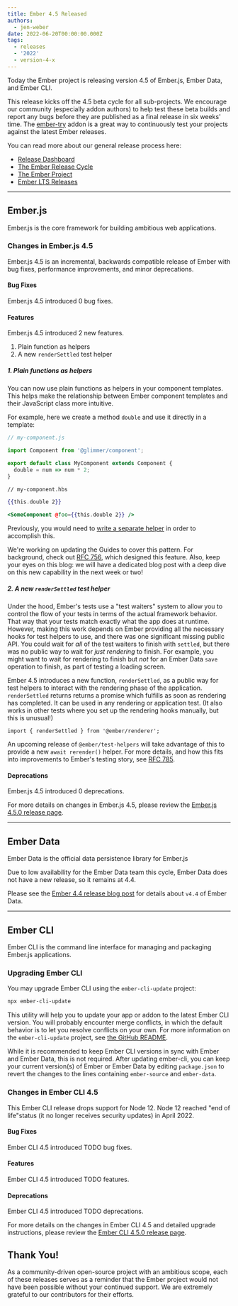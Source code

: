 ```yaml
---
title: Ember 4.5 Released
authors:
  - jen-weber
date: 2022-06-20T00:00:00.000Z
tags:
  - releases
  - '2022'
  - version-4-x
---
```


Today the Ember project is releasing version 4.5 of Ember.js, Ember Data, and Ember CLI.

This release kicks off the 4.5 beta cycle for all sub-projects. We encourage our community (especially addon authors) to help test these beta builds and report any bugs before they are published as a final release in six weeks' time. The [ember-try](https://github.com/ember-cli/ember-try) addon is a great way to continuously test your projects against the latest Ember releases.

You can read more about our general release process here:

- [Release Dashboard](http://emberjs.com/releases/)
- [The Ember Release Cycle](https://blog.emberjs.com/new-ember-release-process/)
- [The Ember Project](https://blog.emberjs.com/ember-project-at-2-0/)
- [Ember LTS Releases](https://blog.emberjs.com/announcing-embers-first-lts/)

---

## Ember.js

Ember.js is the core framework for building ambitious web applications.

### Changes in Ember.js 4.5

Ember.js 4.5 is an incremental, backwards compatible release of Ember with bug fixes, performance improvements, and minor deprecations.

#### Bug Fixes

Ember.js 4.5 introduced 0 bug fixes.

#### Features

Ember.js 4.5 introduced 2 new features.

1. Plain function as helpers
2. A new `renderSettled` test helper

##### 1. Plain functions as helpers

You can now use plain functions as helpers in your component templates. This helps make the relationship between Ember component templates and their JavaScript class more intuitive.

For example, here we create a method `double` and use it directly in a template:

```js
// my-component.js

import Component from '@glimmer/component';

export default class MyComponent extends Component {
  double = num => num * 2;
}
```

```hbs
// my-component.hbs

{{this.double 2}}

<SomeComponent @foo={{this.double 2}} />
```

Previously, you would need to [write a separate helper](https://guides.emberjs.com/release/components/helper-functions/#toc_writing-a-helper-function) in order to accomplish this.

We're working on updating the Guides to cover this pattern.
For background, check out [RFC 756](https://rfcs.emberjs.com/id/0756-helper-default-manager), which designed this feature.
Also, keep your eyes on this blog: we will have a dedicated blog post with a deep dive on this new capability in the next week or two!

##### 2. A new `renderSettled` test helper

Under the hood, Ember's tests use a "test waiters" system to allow you to control the flow of your tests in terms of the actual framework behavior.
That way that your tests match exactly what the app does at runtime.
However, making this work depends on Ember providing all the necessary hooks for test helpers to use, and there was one significant missing public API.
You could wait for *all* of the test waiters to finish with `settled`, but there was no public way to wait for *just rendering* to finish.
For example, you might want to wait for rendering to finish but *not* for an Ember Data `save` operation to finish, as part of testing a loading screen.

Ember 4.5 introduces a new function, `renderSettled`, as a public way for test helpers to interact with the rendering phase of the application.
`renderSettled` returns returns a promise which fulfills as soon as rendering has completed.
It can be used in any rendering or application test.
(It also works in other tests where you set up the rendering hooks manually, but this is unusual!)

```
import { renderSettled } from '@ember/renderer';
```

An upcoming release of `@ember/test-helpers` will take advantage of this to provide a new `await rerender()` helper.
For more details, and how this fits into improvements to Ember's testing story, see [RFC 785](https://rfcs.emberjs.com/id/0785-remove-set-get-in-tests).

#### Deprecations

Ember.js 4.5 introduced 0 deprecations.


For more details on changes in Ember.js 4.5, please review the [Ember.js 4.5.0 release page](https://github.com/emberjs/ember.js/releases/tag/v4.5.0).

---

## Ember Data

Ember Data is the official data persistence library for Ember.js

Due to low availability for the Ember Data team this cycle, Ember Data does not have a new release, so it remains at 4.4.

Please see the [Ember 4.4 release blog post](https://blog.emberjs.com/ember-released-4-4) for details about `v4.4` of Ember Data.

---

## Ember CLI

Ember CLI is the command line interface for managing and packaging Ember.js applications.

### Upgrading Ember CLI

You may upgrade Ember CLI using the `ember-cli-update` project:

```bash
npx ember-cli-update
```

This utility will help you to update your app or addon to the latest Ember CLI version. You will probably encounter merge conflicts, in which the default behavior is to let you resolve conflicts on your own. For more information on the `ember-cli-update` project, see [the GitHub README](https://github.com/ember-cli/ember-cli-update).

While it is recommended to keep Ember CLI versions in sync with Ember and Ember Data, this is not required. After updating ember-cli, you can keep your current version(s) of Ember or Ember Data by editing `package.json` to revert the changes to the lines containing `ember-source` and `ember-data`.

### Changes in Ember CLI 4.5

This Ember CLI release drops support for Node 12. Node 12 reached "end of life"status (it no longer receives security updates) in April 2022.

#### Bug Fixes

Ember CLI 4.5 introduced TODO bug fixes.

#### Features

Ember CLI 4.5 introduced TODO features.

#### Deprecations

Ember CLI 4.5 introduced TODO deprecations.

For more details on the changes in Ember CLI 4.5 and detailed upgrade
instructions, please review the [Ember CLI 4.5.0 release page](https://github.com/ember-cli/ember-cli/releases/tag/v4.5.0).

## Thank You!

As a community-driven open-source project with an ambitious scope, each of these releases serves as a reminder that the Ember project would not have been possible without your continued support. We are extremely grateful to our contributors for their efforts.
